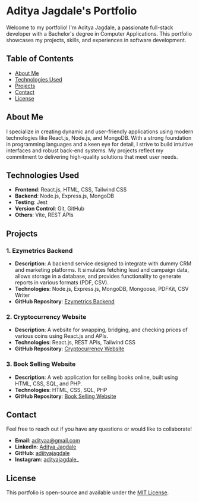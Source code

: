 # Aditya Jagdale's Portfolio

Welcome to my portfolio! I'm Aditya Jagdale, a passionate full-stack developer with a Bachelor's degree in Computer Applications. This portfolio showcases my projects, skills, and experiences in software development.

## Table of Contents

- [About Me](#about-me)
- [Technologies Used](#technologies-used)
- [Projects](#projects)
- [Contact](#contact)
- [License](#license)

## About Me

I specialize in creating dynamic and user-friendly applications using modern technologies like React.js, Node.js, and MongoDB. With a strong foundation in programming languages and a keen eye for detail, I strive to build intuitive interfaces and robust back-end systems. My projects reflect my commitment to delivering high-quality solutions that meet user needs.

## Technologies Used

- **Frontend**: React.js, HTML, CSS, Tailwind CSS
- **Backend**: Node.js, Express.js, MongoDB
- **Testing**: Jest
- **Version Control**: Git, GitHub
- **Others**: Vite, REST APIs

## Projects

### 1. Ezymetrics Backend

- **Description**: A backend service designed to integrate with dummy CRM and marketing platforms. It simulates fetching lead and campaign data, allows storage in a database, and provides functionality to generate reports in various formats (PDF, CSV).
- **Technologies**: Node.js, Express.js, MongoDB, Mongoose, PDFKit, CSV Writer
- **GitHub Repository**: [Ezymetrics Backend](https://github.com/adiityajagdale/ezymetrics-backend)

### 2. Cryptocurrency Website

- **Description**: A website for swapping, bridging, and checking prices of various coins using React.js and APIs.
- **Technologies**: React.js, REST APIs, Tailwind CSS
- **GitHub Repository**: [Cryptocurrency Website](#)

### 3. Book Selling Website

- **Description**: A web application for selling books online, built using HTML, CSS, SQL, and PHP.
- **Technologies**: HTML, CSS, SQL, PHP
- **GitHub Repository**: [Book Selling Website](#)

## Contact

Feel free to reach out if you have any questions or would like to collaborate!

- **Email**: [adityaa@gmail.com](mailto:adityaajagdale@gmail.com)
- **LinkedIn**: [Aditya Jagdale](https://www.linkedin.com/in/aditya-jagdale-5b39a62a2/)
- **GitHub**: [adiityajagdale](https://github.com/adiityajagdale)
- **Instagram**: [adityajagdale_](https://instagram.com/adityajagdale_)

## License

This portfolio is open-source and available under the [MIT License](LICENSE).
